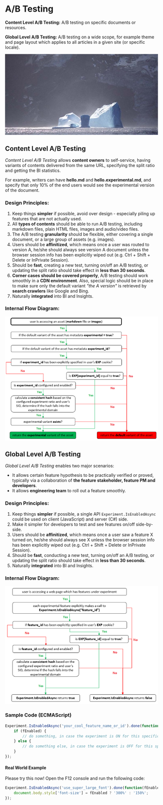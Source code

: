 # A/B Testing

**Content Level A/B Testing:** A/B testing on specific documents or resources.

**Global Level A/B Testing:** A/B testing on a wide scope, for example theme and page layout which applies to all articles in a given site (or specific locale).

   ![](./iceberg.jpg)

## Content Level A/B Testing
*Content Level A/B Testing* allows **content owners** to self-service, having variants of contents delivered from the same URL, specifying the split ratio and getting the BI statistics.

For example, writers can have **hello.md** and **hello.experimental.md**, and specify that only 10% of the end users would see the experimental version of the document.

### Design Principles:

1. Keep things **simpler** if possible, avoid over design - especially piling up features that are not actually used.
2. All **types of contents** should be able to run A/B testing, including markdown files, plain HTML files, images and audio/video files.
3. The A/B testing **granularity** should be flexible, either covering a single document, or a large group of assets (e.g. images).
4. Users should be **affinitized**, which means once a user was routed to version A, he/she should always see version A document unless the browser session info has been explicitly wiped out (e.g. Ctrl + Shift + Delete or InPrivate Session).
5. Should be **fast**, creating a new test, turning on/off an A/B testing, or updating the split ratio should take effect in **less than 30 seconds**.
6. **Corner cases should be covered properly**, A/B testing should work smoothly in a **CDN environment**. Also, special logic should be in place to make sure only the default variant *"the A version"* is retrieved by **search crawlers** like Google and Bing.
7. Naturally **integrated** into BI and Insights.

### Internal Flow Diagram:

   ![](./content-ab-testing-flow.png)

## Global Level A/B Testing

*Global Level A/B Testing* enables two major scenarios:

- It allows certain feature hypothesis to be practically verified or proved, typically via a collaboration of **the feature stakeholder, feature PM and developers**.
- It allows **engineering team** to roll out a feature smoothly.

### Design Principles:

1. Keep things **simpler** if possible, a single API `Experiment.IsEnabledAsync` could be used on client (JavaScript) and server (C#) side.
2. Make it simpler for developers to test and see features on/off side-by-side.
3. Users should be **affinitized**, which means once a user saw a feature X turned on, he/she should always see X unless the browser session info has been explicitly wiped out (e.g. Ctrl + Shift + Delete or InPrivate Session).
4. Should be **fast**, conducting a new test, turning on/off an A/B testing, or updating the split ratio should take effect in **less than 30 seconds**.
5. Naturally **integrated** into BI and Insights.

### Internal Flow Diagram:

   ![](./global-ab-testing-flow.png)

### Sample Code (ECMAScript)

```javascript
Experiment.IsEnabledAsync('your_cool_feature_name_or_id').done(function(fEnabled){
    if (fEnabled) {
        // do something, in case the experiment is ON for this specific session
    } else {
        // do something else, in case the experiment is OFF for this specific session
    }
});
```

#### Real World Example

Please try this now! Open the F12 console and run the following code:

```javascript
Experiment.IsEnabledAsync('use_super_large_font').done(function(fEnabled){
    document.body.style['font-size'] = fEnabled ? '300%' : '150%';
});
```
